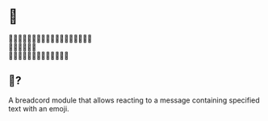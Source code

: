 # 🗿
🗿🗿🗿🗿🗿🗿🗿🗿🗿🗿🗿🗿🗿🗿🗿🗿🗿🗿<br/>
🗿🗿🗿🗿🗿🗿<br/>
🗿🗿🗿🗿🗿🗿🗿🗿🗿🗿🗿🗿🗿
## 🗿?
A breadcord module that allows reacting to a message containing specified text with an emoji.
